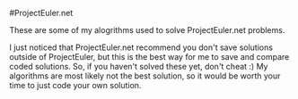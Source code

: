 #ProjectEuler.net

These are some of my alogrithms used to solve ProjectEuler.net problems.

I just noticed that ProjectEuler.net recommend you don't save solutions outside of ProjectEuler, but this is the best way for me to save and compare coded solutions. So, if you haven't solved these yet, don't cheat :) My algorithms are most likely not the best solution, so it would be worth your time to just code your own solution.
